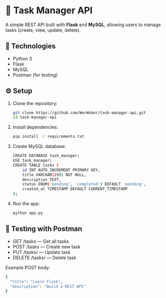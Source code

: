 # 🧩 Task Manager API

A simple REST API built with **Flask** and **MySQL**, allowing users to manage tasks (create, view, update, delete).

## 🚀 Technologies
- Python 3
- Flask
- MySQL
- Postman (for testing)

## ⚙️ Setup

1. Clone the repository:
   ```bash
   git clone https://github.com/WerWoker/task-manager-api.git
   cd task-manager-api
2. Install dependencies:
   ```bash
   pip install -r requirements.txt
3. Create MySQL database:
   ```bash
   CREATE DATABASE task_manager;
   USE task_manager;
   CREATE TABLE tasks (
       id INT AUTO_INCREMENT PRIMARY KEY,
       title VARCHAR(255) NOT NULL,
       description TEXT,
       status ENUM('pending', 'completed') DEFAULT 'pending',
       created_at TIMESTAMP DEFAULT CURRENT_TIMESTAMP
   );
4. Run the app:
   ```bash
   python app.py

## 🧪 Testing with Postman
- GET /tasks — Get all tasks
- POST /tasks — Create new task
- PUT /tasks/<id> — Update task
- DELETE /tasks/<id> — Delete task

Example POST body:
   ```bash
   {
     "title": "Learn Flask",
     "description": "Build a REST API"
   }

